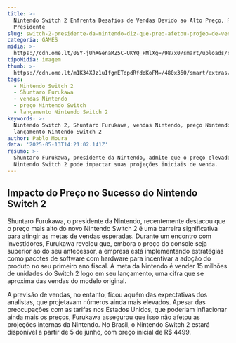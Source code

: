 ```yaml
---
title: >-
  Nintendo Switch 2 Enfrenta Desafios de Vendas Devido ao Alto Preço, Revela
  Presidente
slug: switch-2-presidente-da-nintendo-diz-que-preo-afetou-projeo-de-vendas
categoria: GAMES
midia: >-
  https://cdn.ome.lt/0SY-jUhXGenaMZ5C-UKYQ_PMlXg=/987x0/smart/uploads/conteudo/fotos/imagem_2025-05-13_105931275.png
tipoMidia: imagem
thumb: >-
  https://cdn.ome.lt/m1K34XJz1uIfgnETdpdRfdoKoFM=/480x360/smart/extras/conteudos/imagem_2025-05-13_110011126.png
tags:
  - Nintendo Switch 2
  - Shuntaro Furukawa
  - vendas Nintendo
  - preço Nintendo Switch
  - lançamento Nintendo Switch 2
keywords: >-
  Nintendo Switch 2, Shuntaro Furukawa, vendas Nintendo, preço Nintendo Switch,
  lançamento Nintendo Switch 2
author: Pablo Moura
data: '2025-05-13T14:21:02.141Z'
resumo: >-
  Shuntaro Furukawa, presidente da Nintendo, admite que o preço elevado do
  Nintendo Switch 2 pode impactar suas projeções iniciais de venda.
---
```


## Impacto do Preço no Sucesso do Nintendo Switch 2

Shuntaro Furukawa, o presidente da Nintendo, recentemente destacou que o preço mais alto do novo Nintendo Switch 2 é uma barreira significativa para atingir as metas de vendas esperadas. Durante um encontro com investidores, Furukawa revelou que, embora o preço do console seja superior ao do seu antecessor, a empresa está implementando estratégias como pacotes de software com hardware para incentivar a adoção do produto no seu primeiro ano fiscal. A meta da Nintendo é vender 15 milhões de unidades do Switch 2 logo em seu lançamento, uma cifra que se aproxima das vendas do modelo original.

A previsão de vendas, no entanto, ficou aquém das expectativas dos analistas, que projetavam números ainda mais elevados. Apesar das preocupações com as tarifas nos Estados Unidos, que poderiam inflacionar ainda mais os preços, Furukawa assegurou que isso não afetou as projeções internas da Nintendo. No Brasil, o Nintendo Switch 2 estará disponível a partir de 5 de junho, com preço inicial de R$ 4499.
